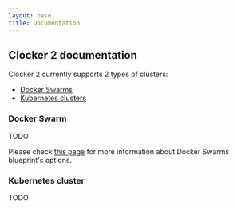 ```yaml
---
layout: base
title: Documentation
---
```


## Clocker 2 documentation

Clocker 2 currently supports 2 types of clusters:

* [Docker Swarms](https://docs.docker.com/swarm/)
* [Kubernetes clusters](http://kubernetes.io/)

### Docker Swarm

TODO

Please check [this page](swarm-cluster-features.html) for more information about Docker Swarms blueprint's options. 

### Kubernetes cluster

TODO
